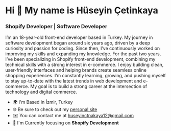 # Hi 👋 My name is Hüseyin Çetinkaya  

### Shopify Developer | Software Developer  

I’m an 18-year-old front-end developer based in Turkey. My journey in software development began around six years ago, driven by a deep curiosity and passion for coding. Since then, I’ve continuously worked on improving my skills and expanding my knowledge. For the past two years, I’ve been specializing in Shopify front-end development, combining my technical skills with a strong interest in e-commerce. I enjoy building clean, user-friendly interfaces and helping brands create seamless online shopping experiences. I’m constantly learning, growing, and pushing myself to stay up-to-date with the latest trends in web development and e-commerce. My goal is to build a strong career at the intersection of technology and digital commerce.  

- 🌍 I'm Based in İzmir, Turkey  
- 🌐 Be sure to check out my [personal site](https://huseyincetinkaya.com)  
- ✉️ You can contact me at [huseyinctnakaya12@gmail.com](mailto:huseyinctnakaya12@gmail.com)
- 🛒 I'm Currently focusing on **Shopify Development**  
